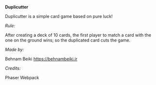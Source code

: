 **Duplicutter**

Duplicutter is a simple card game based on pure luck!

_Rule:_

After creating a deck of 10 cards, the first player to match a card with the one on the ground wins; so the duplicated card cuts the game.

_Made by:_

Behnam Beiki
https://behnambeiki.ir

_Credits:_

Phaser
Webpack
